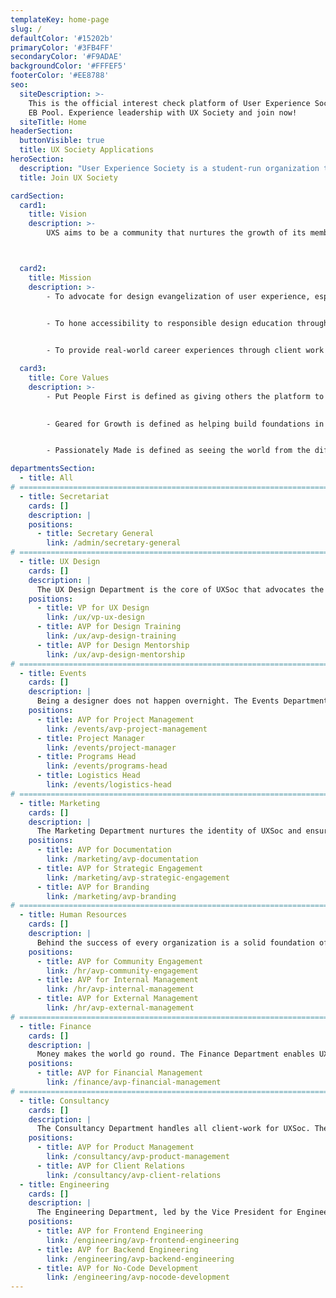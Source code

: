 ```yaml
---
templateKey: home-page
slug: /
defaultColor: '#15202b'
primaryColor: '#3FB4FF'
secondaryColor: '#F9ADAE'
backgroundColor: '#FFFEF5'
footerColor: '#EE8788'
seo:
  siteDescription: >-
    This is the official interest check platform of User Experience Society for
    EB Pool. Experience leadership with UX Society and join now!
  siteTitle: Home
headerSection:
  buttonVisible: true
  title: UX Society Applications
heroSection:
  description: "User Experience Society is a student-run organization that advocates and practices human-centered design. We combine this with a growth mindset, to create a strong mentorship culture that raises design leaders who are capable of creating positive change in the community."
  title: Join UX Society

cardSection:
  card1:
    title: Vision
    description: >- 
        UXS aims to be a community that nurtures the growth of its members, forges them to be responsible design leaders, and solves problems of society through user experience design.



  card2:
    title: Mission
    description: >- 
        - To advocate for design evangelization of user experience, especially for university students, and foster a global community of design leaders via chapter creations
        

        - To hone accessibility to responsible design education through facilitating projects and workshops, providing mentorship programs, and creating learning resources


        - To provide real-world career experiences through client work that comes from the organization’s various services

  card3:
    title: Core Values
    description: >- 
        - Put People First is defined as giving others the platform to be part of the design process and creating meaningful experiences that go beyond the screen
        

        - Geared for Growth is defined as helping build foundations in UX techniques and theories through activities in community-building and product development


        - Passionately Made is defined as seeing the world from the different views of all people to understand realities and solve problems

departmentsSection:
  - title: All
# ====================================================================================================
  - title: Secretariat
    cards: []
    description: |
    positions:
      - title: Secretary General
        link: /admin/secretary-general
# ====================================================================================================
  - title: UX Design
    cards: []
    description: |
      The UX Design Department is the core of UXSoc that advocates the practice and education of user experience. The department handles the product design side of client projects from in and outside of Ateneo, as well as provide mentorship on the field of UX Design.
    positions:
      - title: VP for UX Design
        link: /ux/vp-ux-design
      - title: AVP for Design Training
        link: /ux/avp-design-training
      - title: AVP for Design Mentorship
        link: /ux/avp-design-mentorship
# ====================================================================================================
  - title: Events
    cards: []
    description: |
      Being a designer does not happen overnight. The Events Department designs event experiences that nurture the growth of the members of UXSoc.
    positions:
      - title: AVP for Project Management
        link: /events/avp-project-management
      - title: Project Manager
        link: /events/project-manager
      - title: Programs Head
        link: /events/programs-head
      - title: Logistics Head
        link: /events/logistics-head
# ====================================================================================================
  - title: Marketing
    cards: []
    description: |
      The Marketing Department nurtures the identity of UXSoc and ensures that the organization is well represented on all platforms through campaign strategies for content and promotional materials.
    positions:
      - title: AVP for Documentation
        link: /marketing/avp-documentation
      - title: AVP for Strategic Engagement
        link: /marketing/avp-strategic-engagement
      - title: AVP for Branding
        link: /marketing/avp-branding
# ====================================================================================================
  - title: Human Resources
    cards: []
    description: |
      Behind the success of every organization is a solid foundation of trust and sense of community. The Human Resources Department organizes projects and initiatives that create an environment where the members can explore, connect, and grow.
    positions:
      - title: AVP for Community Engagement
        link: /hr/avp-community-engagement
      - title: AVP for Internal Management
        link: /hr/avp-internal-management
      - title: AVP for External Management
        link: /hr/avp-external-management
# ====================================================================================================
  - title: Finance
    cards: []
    description: |
      Money makes the world go round. The Finance Department enables UXSoc's activities to happen by allocating and maximizing the organization’s funds to continue its mission of evangelizing user experience.
    positions:
      - title: AVP for Financial Management
        link: /finance/avp-financial-management
# ====================================================================================================
  - title: Consultancy
    cards: []
    description: |
      The Consultancy Department handles all client-work for UXSoc. They are responsible for leading cross-functional teams of Product Designers, Developers, and UX Researchers while ensuring the success of a product that supports the business goals of an organization.
    positions:
      - title: AVP for Product Management
        link: /consultancy/avp-product-management
      - title: AVP for Client Relations
        link: /consultancy/avp-client-relations
  - title: Engineering
    cards: []
    description: |
      The Engineering Department, led by the Vice President for Engineering, focuses on developing the website projects of UXS and its clients both in Front-End and Back-End Engineering. It is composed of the AVP for Front-End Engineering, AVP for Back-End Engineering, AVP for No-code Development, and their pool members.
    positions:
      - title: AVP for Frontend Engineering
        link: /engineering/avp-frontend-engineering
      - title: AVP for Backend Engineering
        link: /engineering/avp-backend-engineering
      - title: AVP for No-Code Development
        link: /engineering/avp-nocode-development
---
```

